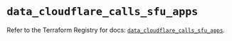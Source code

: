 # `data_cloudflare_calls_sfu_apps`

Refer to the Terraform Registry for docs: [`data_cloudflare_calls_sfu_apps`](https://registry.terraform.io/providers/cloudflare/cloudflare/5.2.0/docs/data-sources/calls_sfu_apps).
